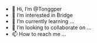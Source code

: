 - 👋 Hi, I’m @Tonggper
- 👀 I’m interested in Bridge
- 🌱 I’m currently learning ...
- 💞️ I’m looking to collaborate on ...
- 📫 How to reach me ...

<!---
Tonggper/Tonggper is a ✨ special ✨ repository because its `README.md` (this file) appears on your GitHub profile.
You can click the Preview link to take a look at your changes.
--->
